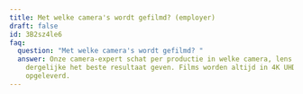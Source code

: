 ```yaml
---
title: Met welke camera's wordt gefilmd? (employer)
draft: false
id: 3B2sz4le6
faq:
  question: "Met welke camera's wordt gefilmd? "
  answer: Onze camera-expert schat per productie in welke camera, lens en
    dergelijke het beste resultaat geven. Films worden altijd in 4K UHD
    opgeleverd.
---
```

